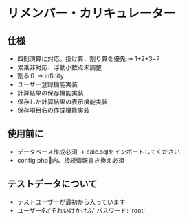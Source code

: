 # リメンバー・カリキュレーター
## 仕様
* 四則演算に対応。掛け算、割り算を優先 -> 1+2*3=7  
* 累乗非対応、浮動小数点未調整  
* 割る０ -> infinity
* ユーザー登録機能実装  
* 計算結果の保存機能実装
* 保存した計算結果の表示機能実装
* 保存項目名の作成機能実装
## 使用前に 
* データベース作成必須 -> calc.sqlをインポートしてください
* config.php内、接続情報書き換え必須
## テストデータについて
* テストユーザーが最初から入っています  
* ユーザー名:'それいけかけふ' パスワード: 'root'


